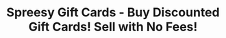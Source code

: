 ---
description: 从私人手里购买各种礼品卡的app。你看国外黄牛都互联网化了，资本主义腐朽不？
layout: post
results:
- primaryGenreName: Catalogs
  version: '1.1'
  artworkUrl100: http://a1813.phobos.apple.com/us/r30/Purple1/v4/5d/e3/72/5de37291-308a-2e0a-4386-bf84c47b9eb2/mzl.abdrzdff.jpg
  trackViewUrl: https://itunes.apple.com/cn/app/spreesy-gift-cards-buy-discounted/id924833960?mt=8&uo=4
  artworkUrl60: http://a1723.phobos.apple.com/us/r30/Purple1/v4/33/62/1e/33621eb3-f939-e0cc-fb37-f49ddc369ef4/Icon.png
  minimumOsVersion: '7.0'
  sellerName: Braydon Batungbacal
  supportedDevices:
  - iPodTouchFifthGen
  - iPad23G
  - iPadFourthGen4G
  - iPadMini
  - iPhone4
  - iPhone5s
  - iPadFourthGen
  - iPadThirdGen
  - iPad2Wifi
  - iPhone5c
  - iPadThirdGen4G
  - iPhone5
  - iPadMini4G
  - iPhone4S
  genres:
  - 商品指南
  - 生活
  trackName: Spreesy Gift Cards - Buy Discounted Gift Cards! Sell with No
    Fees!
  description: "Shop deeply discounted gift cards from your favorite stores
    worldwide! Have an unwanted gift card? Sell it on Spreesy Gift Cards with
    NO fees!\n\nBUY DISCOUNTED GIFT CARDS!\n• Gift card buying is protected
    by the Buyer Protection program!\n• When you buy a discounted gift card,
    you essentially make free cash!\n• Come back daily and be the first to
    grab incredible gift card deals!\n\nSELL UNWANTED GIFT CARDS!\n• Did you
    receive a gift card for a store you don't really like? No problem! List
    it in less than 60 seconds on Spreesy Gift Cards! \n• Exchange cards you
    don't need for gift cards at your favorite stores & restaurants!"
  price: 0
  trackId: 924833960
  releaseDate: '2014-10-14T18:40:08Z'
  advisories:
  - 频繁/强烈的成人/性暗示题材
  screenshotUrls:
  - http://a5.mzstatic.com/us/r30/Purple1/v4/7f/11/09/7f110993-4fbe-9ae2-0858-3c53aa87e7af/screen1136x1136.jpeg
  - http://a1.mzstatic.com/us/r30/Purple3/v4/0d/47/04/0d47044b-e2b1-4b14-5d25-0ef5c79ed31f/screen1136x1136.jpeg
  - http://a1.mzstatic.com/us/r30/Purple3/v4/d9/52/19/d9521998-86da-72d3-a682-a74c09027cb8/screen1136x1136.jpeg
  - http://a5.mzstatic.com/us/r30/Purple5/v4/8b/1c/c1/8b1cc153-a312-4257-853e-00d1401005e1/screen1136x1136.jpeg
  - http://a4.mzstatic.com/us/r30/Purple1/v4/3a/ae/13/3aae1376-4c87-5442-2b9f-4d31d6c98abb/screen1136x1136.jpeg
  artistViewUrl: https://itunes.apple.com/cn/artist/braydon-batungbacal/id527340232?uo=4
  primaryGenreId: 6022
  kind: software
  fileSizeBytes: '32914964'
  bundleId: com.spreesy.giftcard
  releaseNotes: '- Metadata updates

    - Bug fixes'
  sellerUrl: http://www.spreesy.com/
  artistName: Braydon Batungbacal
  trackCensoredName: Spreesy Gift Cards - Buy Discounted Gift Cards! Sell
    with No Fees!
  isGameCenterEnabled: false
  contentAdvisoryRating: 17+
  languageCodesISO2A:
  - EN
  - FR
  - DE
  - IT
  - JA
  - KO
  - RU
  - ZH
  - ES
  trackContentRating: 17+
  features: &a []
  wrapperType: software
  artworkUrl512: http://a1813.phobos.apple.com/us/r30/Purple1/v4/5d/e3/72/5de37291-308a-2e0a-4386-bf84c47b9eb2/mzl.abdrzdff.jpg
  formattedPrice: 免费
  artistId: 527340232
  genreIds:
  - '6022'
  - '6012'
  currency: CNY
  ipadScreenshotUrls: *a
category: 商品指南
tags: tag1
resultCount: 1
title: Spreesy Gift Cards - Buy Discounted Gift Cards! Sell with No Fees!

---
